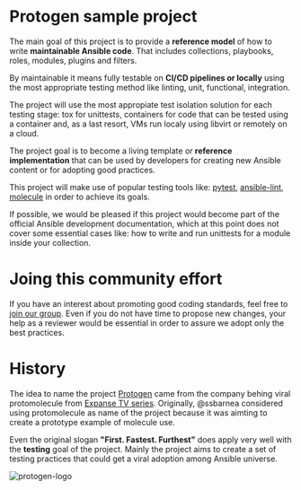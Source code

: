 # Protogen sample project

The main goal of this project is to provide a **reference model** of how to write **maintainable Ansible code**. That includes collections, playbooks, roles, modules, plugins and filters.

By maintainable it means fully testable on **CI/CD pipelines or locally** using the most appropriate testing method like linting, unit, functional, integration.

The project will use the most appropiate test isolation solution for each testing stage: tox for unittests, containers for code that can be tested using a container and, as a last resort, VMs run localy using libvirt or remotely on a cloud.

The project goal is to become a living template or **reference implementation** that can be used by developers for creating new Ansible content or for adopting good practices.

This project will make use of popular testing tools like: [pytest](https://github.com/pytest-dev/pytest), [ansible-lint](https://github.com/ansible/ansible-lint), [molecule](https://github.com/ansible-community/molecule/t) in order to achieve its goals.

If possible, we would be pleased if this project would become part  of the official Ansible development documentation, which at this point does  not cover some essential cases like: how to write and run unittests for a module inside your collection.

# Joing this community effort

If you have an interest about promoting good coding standards, feel free to [join
our group](https://github.com/pycontribs/protogen/issues/1). Even if you do not
have time to propose new changes, your help as a reviewer would be essential in
order to assure we adopt only the best practices.

# History

The idea to name the project [Protogen](https://expanse.fandom.com/wiki/Protogen) came from the company behing viral protomolecule from [Expanse TV series](https://en.wikipedia.org/wiki/The_Expanse_(TV_series)). Originally, @ssbarnea considered using protomolecule as name of the project because it was aimting to create a prototype example of molecule use.

Even the original slogan **"First. Fastest. Furthest"** does apply very well with the **testing** goal of the project. Mainly the project aims to create a set of testing practices that could get a viral adoption among Ansible universe.

![protogen-logo](https://repository-images.githubusercontent.com/257321711/e95a5600-832d-11ea-8e55-a81114b6c965)

